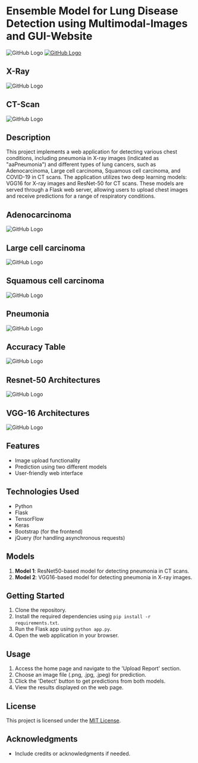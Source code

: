 # Ensemble Model for Lung Disease Detection using Multimodal-Images and GUI-Website
![GitHub Logo](https://raw.githubusercontent.com/sheetallamani/Ensemble-Model-for-Lung-Disease-Detection-using-Multimodal-Images-and-GUI-Website/main/Images/1st%20page.png)
[![GitHub Logo](https://raw.githubusercontent.com/sheetallamani/Ensemble-Model-for-Lung-Disease-Detection-using-Multimodal-Images-and-GUI-Website/main/Images/rxxx.png)](https://raw.githubusercontent.com/sheetallamani/Ensemble-Model-for-Lung-Disease-Detection-using-Multimodal-Images-and-GUI-Website/main/Images/2nd.png)

## X-Ray
![GitHub Logo](https://raw.githubusercontent.com/sheetallamani/Ensemble-Model-for-Lung-Disease-Detection-using-Multimodal-Images-and-GUI-Website/main/Images/rxxx.png)

## CT-Scan
![GitHub Logo](https://github.com/sheetallamani/Ensemble-Model-for-Lung-Disease-Detection-using-Multimodal-Images-and-GUI-Website/blob/main/Images/andro.png)
## Description
 
This project implements a web application for detecting various chest conditions, including pneumonia in X-ray images (indicated as "aaPneumonia") and different types of lung cancers, such as Adenocarcinoma, Large cell carcinoma, Squamous cell carcinoma, and COVID-19 in CT scans. The application utilizes two deep learning models: VGG16 for X-ray images and ResNet-50 for CT scans. These models are served through a Flask web server, allowing users to upload chest images and receive predictions for a range of respiratory conditions.

## Adenocarcinoma
![GitHub Logo](https://github.com/sheetallamani/Ensemble-Model-for-Lung-Disease-Detection-using-Multimodal-Images-and-GUI-Website/blob/main/Images/andr.png?raw=true)
## Large cell carcinoma
![GitHub Logo](https://github.com/sheetallamani/Ensemble-Model-for-Lung-Disease-Detection-using-Multimodal-Images-and-GUI-Website/blob/main/Images/lar.png?raw=true)
## Squamous cell carcinoma
![GitHub Logo](https://github.com/sheetallamani/Ensemble-Model-for-Lung-Disease-Detection-using-Multimodal-Images-and-GUI-Website/blob/main/Images/sm.png?raw=true)
## Pneumonia
![GitHub Logo](https://github.com/sheetallamani/Ensemble-Model-for-Lung-Disease-Detection-using-Multimodal-Images-and-GUI-Website/blob/main/Images/pno.png?raw=true)

## Accuracy  Table
![GitHub Logo](https://github.com/sheetallamani/Ensemble-Model-for-Lung-Disease-Detection-using-Multimodal-Images-and-GUI-Website/blob/main/Images/ll.png?raw=true)

## Resnet-50 Architectures
![GitHub Logo](https://github.com/sheetallamani/Ensemble-Model-for-Lung-Disease-Detection-using-Multimodal-Images-and-GUI-Website/blob/main/Images/resnet.png?raw=true)
## VGG-16 Architectures
![GitHub Logo](https://github.com/sheetallamani/Ensemble-Model-for-Lung-Disease-Detection-using-Multimodal-Images-and-GUI-Website/blob/main/Images/vgg.png?raw=true)
## Features

- Image upload functionality
- Prediction using two different models
- User-friendly web interface

## Technologies Used

- Python
- Flask
- TensorFlow
- Keras
- Bootstrap (for the frontend)
- jQuery (for handling asynchronous requests)

## Models

1. **Model 1**: ResNet50-based model for detecting pneumonia in CT scans.
2. **Model 2**: VGG16-based model for detecting pneumonia in X-ray images.

## Getting Started

1. Clone the repository.
2. Install the required dependencies using `pip install -r requirements.txt`.
3. Run the Flask app using `python app.py`.
4. Open the web application in your browser.

## Usage

1. Access the home page and navigate to the 'Upload Report' section.
2. Choose an image file (.png, .jpg, .jpeg) for prediction.
3. Click the 'Detect' button to get predictions from both models.
4. View the results displayed on the web page.


## License

This project is licensed under the [MIT License](LICENSE).

## Acknowledgments

- Include credits or acknowledgments if needed.


